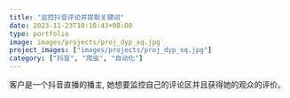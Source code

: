 ```yaml
---
title: "监控抖音评论并提取关键词"
date: 2023-11-23T10:10:43+08:00
type: portfolio
image: images/projects/proj_dyp_xq.jpg
project_images: ["images/projects/proj_dyp_xq.jpg"]
category: ["抖音", "爬虫", "自动化"]
---
```


客户是一个抖音直播的播主, 她想要监控自己的评论区并且获得她的观众的评价。
